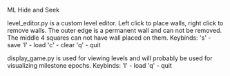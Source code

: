ML Hide and Seek

level_editor.py is a custom level editor.
Left click to place walls, right click to remove walls.
The outer edge is a permanent wall and can not be removed.
The middle 4 squares can not have wall placed on them.
Keybinds:
's' - save
'l' - load
'c' - clear
'q' - quit

display_game.py is used for viewing levels and will probably be used for visualizing milestone epochs.
Keybinds:
'l' - load
'q' - quit
